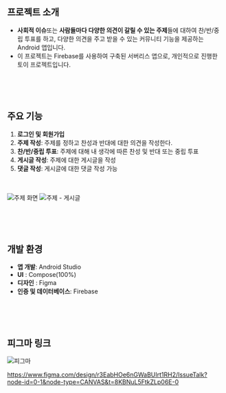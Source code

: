 

## 프로젝트 소개

- **사회적 이슈**또는 **사람들마다 다양한 의견이 갈릴 수 있는 주제**들에 대하여 찬/반/중립 투표를 하고, 다양한 의견을 주고 받을 수 있는 커뮤니티 기능을 제공하는 Android 앱입니다.
- 이 프로젝트는 Firebase를 사용하여 구축된 서버리스 앱으로, 개인적으로 진행한 토이 프로젝트입니다.

<br><br><br>

## 주요 기능

1. **로그인 및 회원가입** 
2. **주제 작성**: 주제를 정하고 찬성과 반대에 대한 의견을 작성한다.
3. **찬/반/중립 투표**: 주제에 대해 내 생각에 따른 찬성 및 반대 또는 중립 투표
4. **게시글 작성**: 주제에 대한 게시글을 작성
5. **댓글 작성**: 게시글에 대한 댓글 작성 가능

<br><br>
![주제 화면](https://github.com/user-attachments/assets/d6f8da63-8104-4745-8d89-d187441f172b)
![주제 - 게시글](https://github.com/user-attachments/assets/fe23773f-9a43-44ae-8a08-150e6dfedaaf)


<br><br><br>

## 개발 환경

- **앱 개발**: Android Studio
- **UI** : Compose(100%)
- **디자인** : Figma
- **인증 및 데이터베이스**: Firebase

<br><br><br>

## 피그마 링크
![피그마](https://github.com/user-attachments/assets/0e5dc057-917f-4cd0-922c-e9b933a5d61e)

https://www.figma.com/design/r3EabHOe6nGWaBUIrt1RH2/IssueTalk?node-id=0-1&node-type=CANVAS&t=8KBNuL5FtkZLp06E-0

